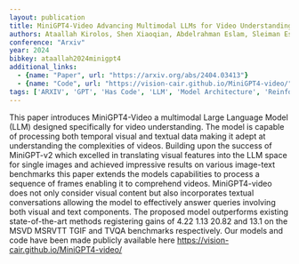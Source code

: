 ```yaml
---
layout: publication
title: MiniGPT4-Video Advancing Multimodal LLMs for Video Understanding with Interleaved Visual-Textual Tokens
authors: Ataallah Kirolos, Shen Xiaoqian, Abdelrahman Eslam, Sleiman Essam, Zhu Deyao, Ding Jian, Elhoseiny Mohamed
conference: "Arxiv"
year: 2024
bibkey: ataallah2024minigpt4
additional_links:
  - {name: "Paper", url: "https://arxiv.org/abs/2404.03413"}
  - {name: "Code", url: "https://vision-cair.github.io/MiniGPT4-video/"}
tags: ['ARXIV', 'GPT', 'Has Code', 'LLM', 'Model Architecture', 'Reinforcement Learning']
---
```

This paper introduces MiniGPT4-Video a multimodal Large Language Model (LLM) designed specifically for video understanding. The model is capable of processing both temporal visual and textual data making it adept at understanding the complexities of videos. Building upon the success of MiniGPT-v2 which excelled in translating visual features into the LLM space for single images and achieved impressive results on various image-text benchmarks this paper extends the models capabilities to process a sequence of frames enabling it to comprehend videos. MiniGPT4-video does not only consider visual content but also incorporates textual conversations allowing the model to effectively answer queries involving both visual and text components. The proposed model outperforms existing state-of-the-art methods registering gains of 4.22 1.13 20.82 and 13.1 on the MSVD MSRVTT TGIF and TVQA benchmarks respectively. Our models and code have been made publicly available here https://vision-cair.github.io/MiniGPT4-video/
